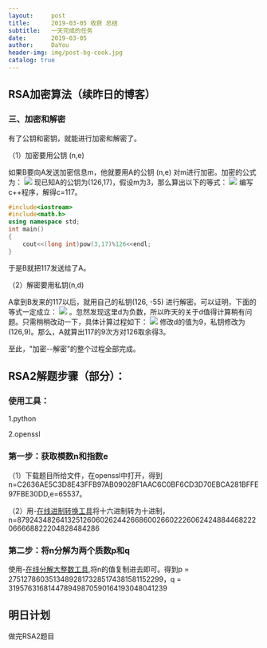 ```yaml
---
layout:     post
title:      2019-03-05 收获 总结
subtitle:   一天完成的任务
date:       2019-03-05
author:     DaYou
header-img: img/post-bg-cook.jpg
catalog: true
---
```





## RSA加密算法（续昨日的博客）


### 三、加密和解密

有了公钥和密钥，就能进行加密和解密了。


（1）加密要用公钥 (n,e)


如果B要向A发送加密信息m，他就要用A的公钥 (n,e) 对m进行加密。加密的公式为：
![](https://wx4.sinaimg.cn/mw1024/0079f8Holy1g0s52d28vmj303n00l0ev.jpg)
现已知A的公钥为(126,17)，假设m为3，那么算出以下的等式：
![](https://wx2.sinaimg.cn/mw1024/0079f8Holy1g0s52d2gp8j303f00q0f7.jpg)
编写c++程序，解得c=117。
```C++
#include<iostream>
#include<math.h>
using namespace std;
int main()
{
	cout<<(long int)pow(3,17)%126<<endl;
}
```

于是B就把117发送给了A。


（2）解密要用私钥(n,d)


A拿到B发来的117以后，就用自己的私钥(126, -55) 进行解密。可以证明，下面的等式一定成立：
![](https://wx2.sinaimg.cn/mw1024/0079f8Holy1g0s52d23z7j303k00s0dw.jpg)
。忽然发现这里d为负数，所以昨天的关于d值得计算稍有问题。只需稍稍改动一下，具体计算过程如下：
![](https://wx2.sinaimg.cn/mw1024/0079f8Holy1g0s52d2nvmj30be02s0si.jpg)
修改d的值为9，私钥修改为(126,9)。那么，A就算出117的9次方对126取余得3。


至此，"加密--解密"的整个过程全部完成。



## RSA2解题步骤（部分）：
### 使用工具：
1.python

2.openssl
### 第一步：获取模数n和指数e
（1）下载题目所给文件，在openssl中打开，得到n=C2636AE5C3D8E43FFB97AB09028F1AAC6C0BF6CD3D70EBCA281BFFE97FBE30DD,e=65537。


（2）用-[在线进制转换工具](https://tool.lu/hexconvert/)将十六进制转为十进制，
n=87924348264132512606026244266860026602226062424884468222066668822204828484286


### 第二步：将n分解为两个质数p和q
使用-[在线分解大整数工具](https://factordb.com/),将n的值复制进去即可。得到p = 275127860351348928173285174381581152299，q = 319576316814478949870590164193048041239
## 明日计划
做完RSA2题目

